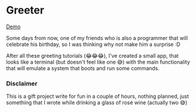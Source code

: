 # Greeter
[Demo](https://greeter-3b039.web.app/)


Some days from now, one of my friends who is also a programmer that will celebrate his birthday, so I was thinking why not make him a surprise :D 

After all these greeting tutorials (😂😂😂), I've created a small app, that looks like a terminal (but doesn't feel like one 😅) with the main 
functionality that will emulate a system that boots and run some commands.

### Disclaimer
This is a gift project write for fun in a couple of hours, nothing planned, just something that I wrote while drinking a glass of rosé wine (actually two 😅)
